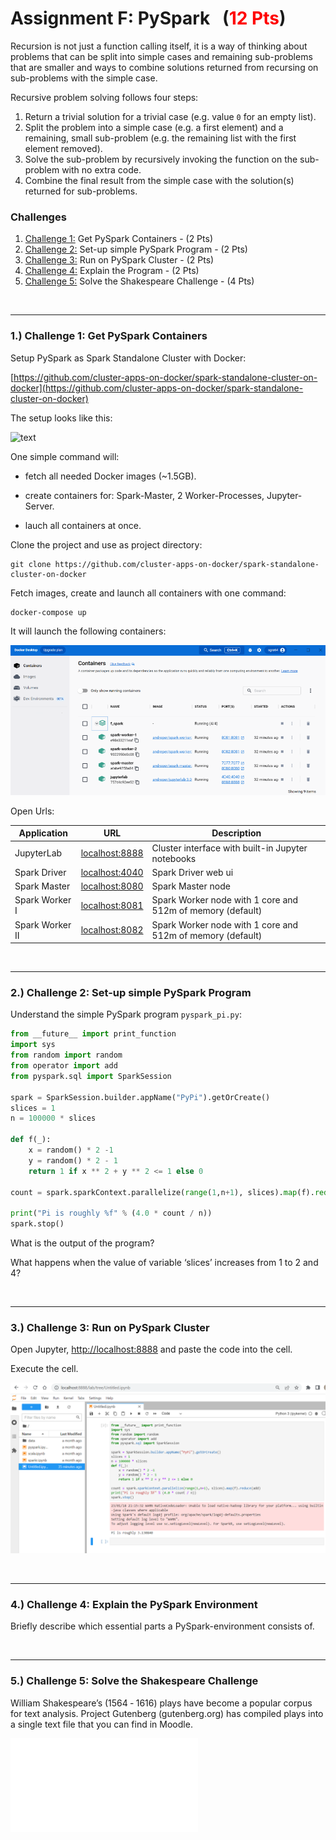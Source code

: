 # Assignment F: PySpark &nbsp; (<span style="color:red">12 Pts</span>)

Recursion is not just a function calling itself, it is a way of thinking
about problems that can be split into simple cases and remaining sub-problems
that are smaller and ways to combine solutions returned from recursing on
sub-problems with the simple case.

Recursive problem solving follows four steps:
1. Return a trivial solution for a trivial case (e.g. value `0` for an empty list).
1. Split the problem into a simple case (e.g. a first element) and a remaining,
    small sub-problem (e.g. the remaining list with the first element removed).
1. Solve the sub-problem by recursively invoking the function on the sub-problem
    with no extra code.
1. Combine the final result from the simple case with the solution(s) returned
    for sub-problems.


### Challenges
1. [Challenge 1:](#1-challenge-1-get-pyspark-containers) Get PySpark Containers - (2 Pts)
1. [Challenge 2:](#2-challenge-2-set-up-simple-pyspark-program) Set-up simple PySpark Program - (2 Pts)
1. [Challenge 3:](#3-challenge-3-run-on-pyspark-cluster) Run on PySpark Cluster - (2 Pts)
1. [Challenge 4:](#4-challenge-4-explain-the-program) Explain the Program - (2 Pts)
1. [Challenge 5:](#5-challenge-5-solve-the-shakespeare-challenge) Solve the Shakespeare Challenge - (4 Pts)


&nbsp;

---

### 1.) Challenge 1: Get PySpark Containers

Setup PySpark as Spark Standalone Cluster with Docker:

[https://github.com/cluster-apps-on-docker/spark-standalone-cluster-on-docker](https://github.com/cluster-apps-on-docker/spark-standalone-cluster-on-docker)

The setup looks like this:

![text](https://raw.githubusercontent.com/cluster-apps-on-docker/spark-standalone-cluster-on-docker/master/docs/image/cluster-architecture.png)

One simple command will:

- fetch all needed Docker images (~1.5GB).

- create containers for: Spark-Master, 2 Worker-Processes, Jupyter-Server.

- lauch all containers at once.

Clone the project and use as project directory:

```
git clone https://github.com/cluster-apps-on-docker/spark-standalone-cluster-on-docker
```

Fetch images, create and launch all containers with one command:
```
docker-compose up
```

It will launch the following containers:

![](./img01.png)

Open Urls:

<table>
<thead>
<tr>
<th>Application</th>
<th>URL</th>
<th>Description</th>
</tr>
</thead>
<tbody>
<tr>
<td>JupyterLab</td>
<td><a href="http://localhost:8888/" rel="nofollow">localhost:8888</a></td>
<td>Cluster interface with built-in Jupyter notebooks</td>
</tr>
<tr>
<td>Spark Driver</td>
<td><a href="http://localhost:4040/" rel="nofollow">localhost:4040</a></td>
<td>Spark Driver web ui</td>
</tr>
<tr>
<td>Spark Master</td>
<td><a href="http://localhost:8080/" rel="nofollow">localhost:8080</a></td>
<td>Spark Master node</td>
</tr>
<tr>
<td>Spark Worker I</td>
<td><a href="http://localhost:8081/" rel="nofollow">localhost:8081</a></td>
<td>Spark Worker node with 1 core and 512m of memory (default)</td>
</tr>
<tr>
<td>Spark Worker II</td>
<td><a href="http://localhost:8082/" rel="nofollow">localhost:8082</a></td>
<td>Spark Worker node with 1 core and 512m of memory (default)</td>
</tr>
</tbody>
</table>



&nbsp;

---

### 2.) Challenge 2:  Set-up simple PySpark Program

Understand the simple PySpark program `pyspark_pi.py`:

```py
from __future__ import print_function
import sys
from random import random
from operator import add
from pyspark.sql import SparkSession

spark = SparkSession.builder.appName("PyPi").getOrCreate()
slices = 1
n = 100000 * slices

def f(_):
    x = random() * 2 -1
    y = random() * 2 - 1
    return 1 if x ** 2 + y ** 2 <= 1 else 0

count = spark.sparkContext.parallelize(range(1,n+1), slices).map(f).reduce(add)

print("Pi is roughly %f" % (4.0 * count / n))
spark.stop()
```

What is the output of the program?

What happens when the value of variable ‘slices’ increases from 1 to 2 and 4?


&nbsp;

---

### 3.) Challenge 3: Run on PySpark Cluster

Open Jupyter, [http://localhost:8888](http://localhost:8888/) and paste the code
into the cell.

Execute the cell.

![](./img02.png)


&nbsp;

---

### 4.) Challenge 4: Explain the PySpark Environment

Briefly describe which essential parts a PySpark-environment consists of.


&nbsp;

---

### 5.) Challenge 5: Solve the Shakespeare Challenge

William Shakespeare’s (1564 ‐ 1616) plays have become a popular corpus for text analysis. Project
Gutenberg (gutenberg.org) has compiled plays into a single text file that you can find in Moodle.

![](./F1_Analyzing_Shakespeare.pdf)




